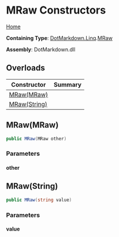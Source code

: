 # MRaw Constructors

[Home](../../../../README.md)

**Containing Type**: [DotMarkdown.Linq](../../README.md)\.[MRaw](../README.md)

**Assembly**: DotMarkdown\.dll

## Overloads

| Constructor | Summary |
| ----------- | ------- |
| [MRaw(MRaw)](#DotMarkdown_Linq_MRaw__ctor_DotMarkdown_Linq_MRaw_) | |
| [MRaw(String)](#DotMarkdown_Linq_MRaw__ctor_System_String_) | |

## MRaw\(MRaw\)<a name="DotMarkdown_Linq_MRaw__ctor_DotMarkdown_Linq_MRaw_"></a>

```csharp
public MRaw(MRaw other)
```

### Parameters

#### other

## MRaw\(String\)<a name="DotMarkdown_Linq_MRaw__ctor_System_String_"></a>

```csharp
public MRaw(string value)
```

### Parameters

#### value


